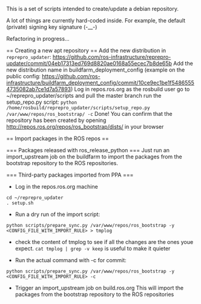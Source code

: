 This is a set of scripts intended to create/update a debian repository.

A lot of things are currently hard-coded inside.
For example, the default (private) signing key signature (-__-)

Refactoring in progress...

== Creating a new apt repository ==
Add the new distribution in `reprepro_updater`: https://github.com/ros-infrastructure/reprepro-updater/commit/04eb17313ed769d8820ae0168a55ecec7b8de65b
Add the new distribution name in buildfarm_deployment_config (example on the public config: https://github.com/ros-infrastructure/buildfarm_deployment_config/commit/10ce9ec1be1f54865554735082ab7ce1d7a57893)
Log in repos.ros.org as the rosbuild user
go to ~/reprepro_updater/scripts and pull the master branch
run the setup_repo.py script: `python /home/rosbuild/reprepro_updater/scripts/setup_repo.py /var/www/repos/ros_bootstrap/ -c`
Done! You can confirm that the repository has been created by opening http://repos.ros.org/repos/ros_bootstrap/dists/ in your browser

== Import packages in the ROS repos ==

=== Packages released with ros_release_python ===
Just run an import_upstream job on the buildfarm to import the packages from the bootstrap repository to the ROS repositories.

=== Third-party packages imported from PPA ===
- Log in the repos.ros.org machine
```
cd ~/reprepro_updater
. setup.sh
```
- Run a dry run of the import script:
```
python scripts/prepare_sync.py /var/www/repos/ros_bootstrap -y <CONFIG_FILE_WITH_IMPORT_RULE> > tmplog
```
- check the content of tmplog to see if all the changes are the ones youe expect.
`cat tmplog | grep -v keep` is useful to make it quieter

- Run the actual command with -c for commit:
```
python scripts/prepare_sync.py /var/www/repos/ros_bootstrap -y <CONFIG_FILE_WITH_IMPORT_RULE> -c
```

- Trigger an import_upstream job on build.ros.org
This will import the packages from the bootstrap repository to the ROS repositories
